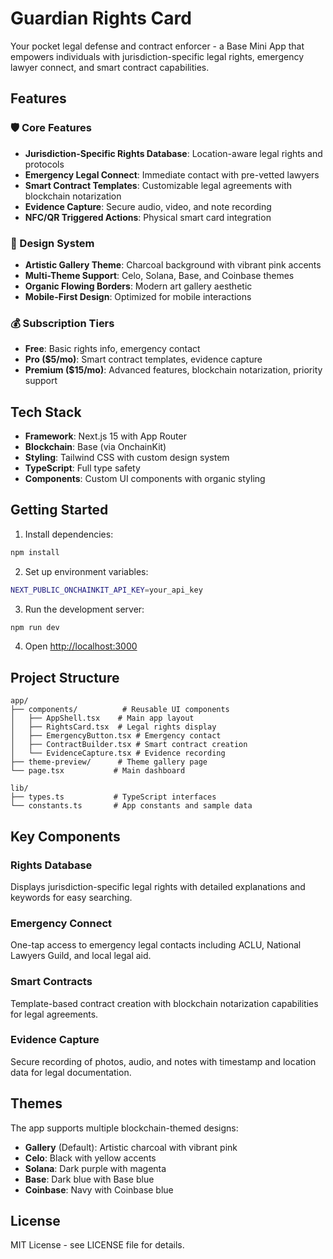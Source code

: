 # Guardian Rights Card

Your pocket legal defense and contract enforcer - a Base Mini App that empowers individuals with jurisdiction-specific legal rights, emergency lawyer connect, and smart contract capabilities.

## Features

### 🛡️ Core Features
- **Jurisdiction-Specific Rights Database**: Location-aware legal rights and protocols
- **Emergency Legal Connect**: Immediate contact with pre-vetted lawyers
- **Smart Contract Templates**: Customizable legal agreements with blockchain notarization
- **Evidence Capture**: Secure audio, video, and note recording
- **NFC/QR Triggered Actions**: Physical smart card integration

### 🎨 Design System
- **Artistic Gallery Theme**: Charcoal background with vibrant pink accents
- **Multi-Theme Support**: Celo, Solana, Base, and Coinbase themes
- **Organic Flowing Borders**: Modern art gallery aesthetic
- **Mobile-First Design**: Optimized for mobile interactions

### 💰 Subscription Tiers
- **Free**: Basic rights info, emergency contact
- **Pro ($5/mo)**: Smart contract templates, evidence capture
- **Premium ($15/mo)**: Advanced features, blockchain notarization, priority support

## Tech Stack

- **Framework**: Next.js 15 with App Router
- **Blockchain**: Base (via OnchainKit)
- **Styling**: Tailwind CSS with custom design system
- **TypeScript**: Full type safety
- **Components**: Custom UI components with organic styling

## Getting Started

1. Install dependencies:
```bash
npm install
```

2. Set up environment variables:
```bash
NEXT_PUBLIC_ONCHAINKIT_API_KEY=your_api_key
```

3. Run the development server:
```bash
npm run dev
```

4. Open [http://localhost:3000](http://localhost:3000)

## Project Structure

```
app/
├── components/          # Reusable UI components
│   ├── AppShell.tsx    # Main app layout
│   ├── RightsCard.tsx  # Legal rights display
│   ├── EmergencyButton.tsx # Emergency contact
│   ├── ContractBuilder.tsx # Smart contract creation
│   └── EvidenceCapture.tsx # Evidence recording
├── theme-preview/      # Theme gallery page
└── page.tsx           # Main dashboard

lib/
├── types.ts           # TypeScript interfaces
└── constants.ts       # App constants and sample data
```

## Key Components

### Rights Database
Displays jurisdiction-specific legal rights with detailed explanations and keywords for easy searching.

### Emergency Connect
One-tap access to emergency legal contacts including ACLU, National Lawyers Guild, and local legal aid.

### Smart Contracts
Template-based contract creation with blockchain notarization capabilities for legal agreements.

### Evidence Capture
Secure recording of photos, audio, and notes with timestamp and location data for legal documentation.

## Themes

The app supports multiple blockchain-themed designs:
- **Gallery** (Default): Artistic charcoal with vibrant pink
- **Celo**: Black with yellow accents
- **Solana**: Dark purple with magenta
- **Base**: Dark blue with Base blue
- **Coinbase**: Navy with Coinbase blue

## License

MIT License - see LICENSE file for details.
